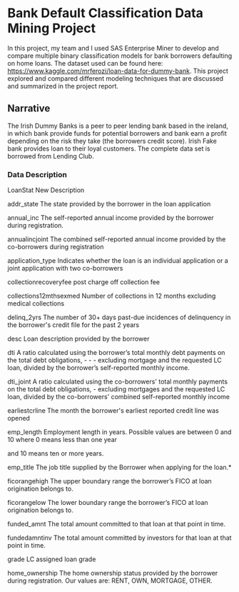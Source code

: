 # Bank Default Classification Data Mining Project

In this project, my team and I used SAS Enterprise Miner to develop and compare multiple binary classification models for bank borrowers defaulting on home loans. The dataset used can be found here: https://www.kaggle.com/mrferozi/loan-data-for-dummy-bank.  This project explored and compared different modeling techniques that are discussed and summarized in the project report.

## Narrative

The Irish Dummy Banks is a peer to peer lending bank based in the ireland, in which bank provide funds for potential borrowers and bank earn a profit depending on the risk they take (the borrowers credit score). Irish Fake bank provides loan to their loyal customers. The complete data set is borrowed from Lending Club.

### Data Description
LoanStat New Description

addr_state The state provided by the borrower in the loan application

annual_inc The self-reported annual income provided by the borrower during registration.

annualincjoint The combined self-reported annual income provided by the co-borrowers during registration

application_type Indicates whether the loan is an individual application or a joint application with two co-borrowers

collectionrecoveryfee post charge off collection fee

collections12mthsexmed Number of collections in 12 months excluding medical collections

delinq_2yrs The number of 30+ days past-due incidences of delinquency in the borrower's credit file for the past 2 years

desc Loan description provided by the borrower

dti A ratio calculated using the borrower’s total monthly debt payments on the total debt obligations, - - - excluding mortgage and the requested LC loan, divided by the borrower’s self-reported monthly income.

dti_joint A ratio calculated using the co-borrowers' total monthly payments on the total debt obligations, - excluding mortgages and the requested LC loan, divided by the co-borrowers' combined self-reported monthly income

earliestcrline The month the borrower's earliest reported credit line was opened

emp_length Employment length in years. Possible values are between 0 and 10 where 0 means less than one year

and 10 means ten or more years.

emp_title The job title supplied by the Borrower when applying for the loan.*

ficorangehigh The upper boundary range the borrower’s FICO at loan origination belongs to.

ficorangelow The lower boundary range the borrower’s FICO at loan origination belongs to.

funded_amnt The total amount committed to that loan at that point in time.

fundedamntinv The total amount committed by investors for that loan at that point in time.

grade LC assigned loan grade

home_ownership The home ownership status provided by the borrower during registration. Our values are: RENT, OWN, MORTGAGE, OTHER.
